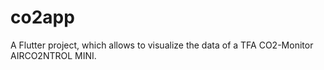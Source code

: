 # co2app

A Flutter project, which allows to visualize the data of a TFA CO2-Monitor AIRCO2NTROL MINI.
